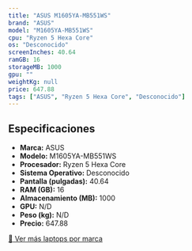 ```yaml
---
title: "ASUS M1605YA-MB551WS"
brand: "ASUS"
model: "M1605YA-MB551WS"
cpu: "Ryzen 5 Hexa Core"
os: "Desconocido"
screenInches: 40.64
ramGB: 16
storageMB: 1000
gpu: ""
weightKg: null
price: 647.88
tags: ["ASUS", "Ryzen 5 Hexa Core", "Desconocido"]
---
```

## Especificaciones

- **Marca:** ASUS
- **Modelo:** M1605YA-MB551WS
- **Procesador:** Ryzen 5 Hexa Core
- **Sistema Operativo:** Desconocido
- **Pantalla (pulgadas):** 40.64
- **RAM (GB):** 16
- **Almacenamiento (MB):** 1000
- **GPU:** N/D
- **Peso (kg):** N/D
- **Precio:** 647.88

[:rocket: Ver más laptops por marca](/brand/asus)

